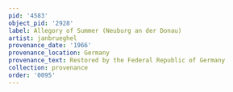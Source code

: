```yaml
---
pid: '4583'
object_pid: '2928'
label: Allegory of Summer (Neuburg an der Donau)
artist: janbrueghel
provenance_date: '1966'
provenance_location: Germany
provenance_text: Restored by the Federal Republic of Germany
collection: provenance
order: '0095'
---
```

